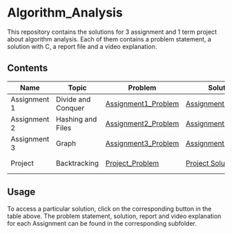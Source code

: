# Algorithm_Analysis

This repository contains the solutions for 3 assignment and 1 term project about algorithm analysis. Each of them contains a problem statement, a solution with C, a report file and a video explanation.

## Contents

| Name | Topic | Problem | Solution | Explanation |
| --- | --- | --- | --- | --- |
| Assignment 1 | Divide and Conquer | [Assignment1_Problem](Assignment1/Problem.pdf) | [Assignment1_Solution](Assignment1/solution.c) | [Report](Assignment1/Solution_Report.pdf) [Video](https://drive.google.com/file/d/1gidPk2nnDf0GOhncbWWX-6zW5oYcu0D8/view?usp=sharing) |
| Assignment 2 | Hashing and Files | [Assignment2_Problem](Assignment2/Problem.pdf) | [Assignment2_Solution](Assignment2/solution.c) | [Report](Assignment2/Solution_Report.pdf) [Video](https://drive.google.com/file/d/1n2QP19dN7xORCTAu1tGKcVtJsRZ9TF2W/view?usp=sharing) |
| Assignment 3 | Graph | [Assignment3_Problem](Assignment3/Problem.pdf) | [Assignment3_Solution](Assignment3/solution.c) | [Report](Assignment3/Solution_Report.pdf) [Video](https://drive.google.com/file/d/1oMzhnqsoYJsrr6dBCDlqRoPylp8tcEZO/view?usp=sharing) |
| Project | Backtracking | [Project_Problem](Project/Problem.pdf) | [Project Solution](Project/solution.c) | [Report](Project/Solution_Report.pdf) [Video](https://drive.google.com/file/d/1GHLMsSxa9BjgUrX9dvBpRKRUVhoZXFx1/view?usp=sharing)|

## Usage

To access a particular solution, click on the corresponding button in the table above. The problem statement, solution, report and video explanation for each Assignment can be found in the corresponding subfolder.
